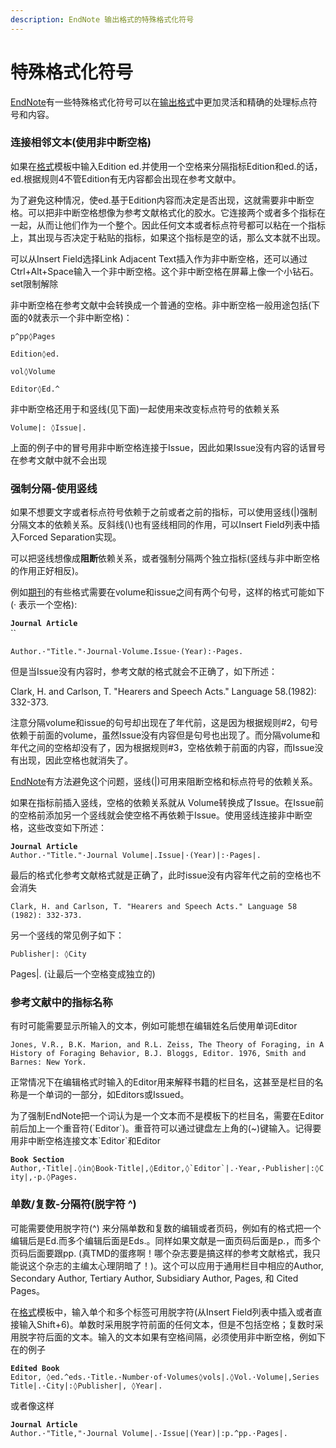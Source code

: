 ```yaml
---
description: EndNote 输出格式的特殊格式化符号
---
```


# 特殊格式化符号

[EndNote](http://www.howsci.com/tag/endnote/)有一些特殊格式化符号可以在[输出格式](http://www.howsci.com/tag/output-styles/)中更加灵活和精确的处理标点符号和内容。

### 连接相邻文本\(使用非中断空格\)

如果在[格式](http://www.howsci.com/tag/output-styles/)模板中输入Edition ed.并使用一个空格来分隔指标Edition和ed.的话，ed.根据规则4不管Edition有无内容都会出现在参考文献中。

为了避免这种情况，使ed.基于Edition内容而决定是否出现，这就需要非中断空格。可以把非中断空格想像为参考文献格式化的胶水。它连接两个或者多个指标在一起，从而让他们作为一个整个。因此任何文本或者标点符号都可以粘在一个指标上，其出现与否决定于粘贴的指标，如果这个指标是空的话，那么文本就不出现。

可以从Insert Field选择Link Adjacent Text插入作为非中断空格，还可以通过Ctrl+Alt+Space输入一个非中断空格。这个非中断空格在屏幕上像一个小钻石。 set限制解除 

非中断空格在参考文献中会转换成一个普通的空格。非中断空格一般用途包括\(下面的◊就表示一个非中断空格\)：

  `p^pp◊Pages`

  `Edition◊ed.`

  `vol◊Volume`

  `Editor◊Ed.^`

非中断空格还用于和竖线\(见下面\)一起使用来改变标点符号的依赖关系

`Volume|: ◊Issue|.`

上面的例子中的冒号用非中断空格连接于Issue，因此如果Issue没有内容的话冒号在参考文献中就不会出现

### 强制分隔-使用竖线

如果不想要文字或者标点符号依赖于之前或者之前的指标，可以使用竖线\(\|\)强制分隔文本的依赖关系。反斜线\(\\)也有竖线相同的作用，可以Insert Field列表中插入Forced Separation实现。

可以把竖线想像成**阻断**依赖关系，或者强制分隔两个独立指标\(竖线与非中断空格的作用正好相反\)。

例如[期刊](http://www.howsci.com/tag/journaltag/)的有些格式需要在volume和issue之间有两个句号，这样的格式可能如下 \(· 表示一个空格\):

**`Journal Article`**  
``

`Author.·"Title."·Journal·Volume.Issue·(Year):·Pages.`

但是当Issue没有内容时，参考文献的格式就会不正确了，如下所述：

Clark, H. and Carlson, T. "Hearers and Speech Acts." Language 58.\(1982\): 332-373.

注意分隔volume和issue的句号却出现在了年代前，这是因为根据规则\#2，句号依赖于前面的volume，虽然Issue没有内容但是句号也出现了。而分隔volume和年代之间的空格却没有了，因为根据规则\#3，空格依赖于前面的内容，而Issue没有出现，因此空格也就消失了。

[EndNote](http://www.howsci.com/tag/endnote/)有方法避免这个问题，竖线\(\|\)可用来阻断空格和标点符号的依赖关系。

如果在指标前插入竖线，空格的依赖关系就从 Volume转换成了Issue。在Issue前的空格前添加另一个竖线就会使空格不再依赖于Issue。使用竖线连接非中断空格，这些改变如下所述：

**`Journal Article`**  
`Author.·"Title."·Journal Volume|.Issue|·(Year)|:·Pages|.`

最后的格式化参考文献格式就是正确了，此时issue没有内容年代之前的空格也不会消失

`Clark, H. and Carlson, T. "Hearers and Speech Acts." Language 58 (1982): 332-373.`

另一个竖线的常见例子如下：

`Publisher|: ◊City`

Pages\|. \(让最后一个空格变成独立的\)

### 参考文献中的指标名称

有时可能需要显示所输入的文本，例如可能想在编辑姓名后使用单词Editor

`Jones, V.R., B.K. Marion, and R.L. Zeiss, The Theory of Foraging, in A History of Foraging Behavior, B.J. Bloggs, Editor. 1976, Smith and Barnes: New York.`

正常情况下在编辑格式时输入的Editor用来解释书籍的栏目名，这甚至是栏目的名称是一个单词的一部分，如Editors或Issued。

为了强制EndNote把一个词认为是一个文本而不是模板下的栏目名，需要在Editor前后加上一个重音符\(\`Editor\`\)。重音符可以通过键盘左上角的\(~\)键输入。记得要用非中断空格连接文本\`Editor\`和Editor

**`Book Section`**  
``Author,·Title|.◊in◊Book·Title|,◊Editor,◊`Editor`|.·Year,·Publisher|:◊City|,·p.◊Pages.``

### 单数/复数-分隔符\(脱字符 ^\)

可能需要使用脱字符\(^\) 来分隔单数和复数的编辑或者页码，例如有的格式把一个编辑后是Ed.而多个编辑后面是Eds.。同样如果文献是一面页码后面是p.，而多个页码后面要跟pp. \(真TMD的蛋疼啊！哪个杂志要是搞这样的参考文献格式，我只能说这个杂志的主编太心理阴暗了！\)。这个可以应用于通用栏目中相应的Author, Secondary Author, Tertiary Author, Subsidiary Author, Pages, 和 Cited Pages。

在[格式](http://www.howsci.com/tag/output-styles/)模板中，输入单个和多个标签可用脱字符\(从Insert Field列表中插入或者直接输入Shift+6\)。单数时采用脱字符前面的任何文本，但是不包括空格；复数时采用脱字符后面的文本。输入的文本如果有空格间隔，必须使用非中断空格，例如下在的例子

**`Edited Book`**  
`Editor, ◊ed.^eds.·Title.·Number·of·Volumes◊vols|.◊Vol.·Volume|,Series Title|.·City|:◊Publisher|, ◊Year|.`

或者像这样

**`Journal Article`**  
`Author.·"Title,"·Journal Volume|.·Issue|(Year)|:p.^pp.·Pages|.`

